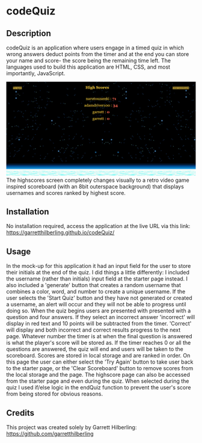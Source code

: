 # codeQuiz

## Description
codeQuiz is an application where users engage in a timed quiz in which wrong answers deduct points from the timer and at the end you can store your name and score- the score being the remaining time left. The languages used to build this application are HTML, CSS, and most importantly, JavaScript.

<img src="./assets/images/application-screenshot.PNG?raw=true" width="1000">
The highscores screen completely changes visually to a retro video game inspired scoreboard (with an 8bit outerspace background) that displays usernames and scores ranked by highest score.

## Installation
No installation required, access the application at the live URL via this link: https://garretthilberling.github.io/codeQuiz/

## Usage
In the mock-up for this application it had an input field for the user to store their initials at the end of the quiz. I did things a little differently: I included the username (rather than initials) input field at the starter page instead. I also included a 'generate' button that creates a random username that combines a color, word, and number to create a unique username. If the user selects the 'Start Quiz' button and they have not generated or created a username, an alert will occur and they will not be able to progress until doing so. When the quiz begins users are presented with presented with a question and four answers. If they select an incorrect answer 'incorrect' will display in red text and 10 points will be subtracted from the timer. 'Correct' will display and both incorrect and correct results progress to the next page. Whatever number the timer is at when the final question is answered is what the player's score will be stored as. If the timer reaches 0 or all the questions are answered, the quiz will end and users will be taken to the scoreboard. Scores are stored in local storage and are ranked in order. On this page the user can either select the 'Try Again' button to take user back to the starter page, or the 'Clear Scoreboard' button to remove scores from the local storage and the page. The highscore page can also be accessed from the starter page and even during the quiz. When selected during the quiz I used if/else logic in the endQuiz function to prevent the user's score from being stored for obvious reasons.

## Credits
This project was created solely by Garrett Hilberling: https://github.com/garretthilberling
